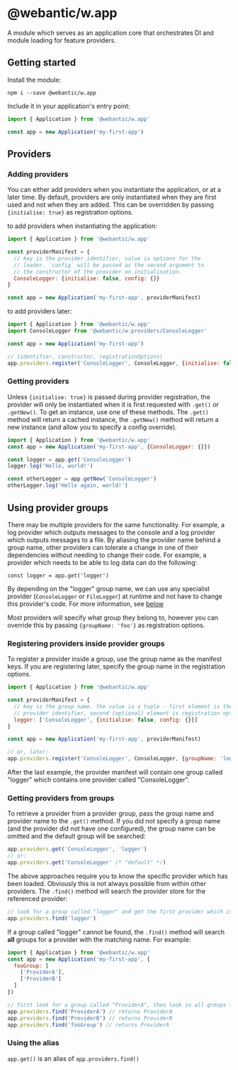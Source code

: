 # @webantic/w.app

A module which serves as an application core that orchestrates DI and module loading for feature providers.


## Getting started

Install the module:

  `npm i --save @webantic/w.app`

Include it in your application's entry point:

  ```js
  import { Application } from '@webantic/w.app'

  const app = new Application('my-first-app')
  ```

## Providers

### Adding providers

You can either add providers when you instantiate the application, or at a later time. By default, providers are only instantiated when they are first used and not when they are added. This can be overridden by passing `{initialise: true}` as registration options.

to add providers when instantiating the application:

  ```js
  import { Application } from '@webantic/w.app'

  const providerManifest = {
    // key is the provider identifier, value is options for the
    // loader. `config` will be passed as the second argument to
    // the constructor of the provider on initialisation.
    ConsoleLogger: {initialise: false, config: {}}
  }

  const app = new Application('my-first-app', providerManifest)
  ```

to add providers later:

  ```js
  import { Application } from '@webantic/w.app'
  import ConsoleLogger from '@webantic/w.providers/ConsoleLogger'

  const app = new Application('my-first-app')

  // (identifier, constructor, registrationOptions)
  app.providers.register('ConsoleLogger', ConsoleLogger, {initialise: false, config: {}})
  ```

### Getting providers

Unless `{initialise: true}` is passed during provider registration, the provider will only be instantiated when it is first requested with `.get()` or `.getNew()`. To get an instance, use one of these methods. The `.get()` method will return a cached instance, the `.getNew()` method will return a new instance (and allow you to specify a config override).

  ```js
  import { Application } from '@webantic/w.app'
  const app = new Application('my-first-app', {ConsoleLogger: {}})

  const logger = app.get('ConsoleLogger')
  logger.log('Hello, world!')

  const otherLogger = app.getNew('ConsoleLogger')
  otherLogger.log('Hello again, world!')
  ```

## Using provider groups

There may be multiple providers for the same functionality. For example, a log provider which outputs messages to the console and a log provider which outputs messages to a file. By aliasing the provider name behind a group name, other providers can tolerate a change in one of their dependencies without needing to change their code. For example, a provider which needs to be able to log data can do the following:

  `const logger = app.get('logger')`

By depending on the "logger" group name, we can use any specialist provider (`ConsoleLogger` or `FileLogger`) at runtime and not have to change this provider's code. For more information, see [below](getting-providers-from-groups)

Most providers will specify what group they belong to, however you can override this by passing `{groupName: 'foo'}` as registration options.



### Registering providers inside provider groups

To register a provider inside a group, use the group name as the manifest keys. If you are registering later, specify the group name in the registration options.

  ```js
  import { Application } from '@webantic/w.app'

  const providerManifest = {
    // key is the group name. the value is a tuple - first element is the
    // provider identifier, second (optional) element is registration options
    logger: ['ConsoleLogger', {initialise: false, config: {}}]
  }

  const app = new Application('my-first-app', providerManifest)

  // or, later:
  app.providers.register('ConsoleLogger', ConsoleLogger, {groupName: 'logger', config: {}})
  ```

After the last example, the provider manifest will contain one group called "logger" which contains one provider called "ConsoleLogger".



### <a name="getting-providers-from-groups">Getting providers from groups</a>

To retrieve a provider from a provider group, pass the group name and provider name to the `.get()` method. If you did not specify a group name (and the provider did not have one configured), the group name can be omitted and the default group will be searched:

  ```js
  app.providers.get('ConsoleLogger', 'logger')
  // or:
  app.providers.get('ConsoleLogger' /* "default" */)
  ```

The above approaches require you to know the specific provider which has been loaded. Obviously this is not always possible from within other providers. The `.find()` method will search the provider store for the referenced provider:

  ```js
  // look for a group called "logger" and get the first provider which is found:
  app.providers.find('logger')
  ```

If a group called "logger" cannot be found, the `.find()` method will search **all** groups for a provider with the matching name. For example:

  ```js
  import { Application } from '@webantic/w.app'
  const app = new Application('my-first-app', {
    fooGroup: [
      ['ProviderA'],
      ['ProviderB']
    ]
  })

  // first look for a group called "ProviderA", then look in all groups for a Provider called "ProviderA"
  app.providers.find('ProviderA') // returns ProviderA
  app.providers.find('ProviderB') // returns ProviderB
  app.providers.find('fooGroup') // returns ProviderA
  ```

### Using the alias

  `app.get()` is an alias of `app.providers.find()`
